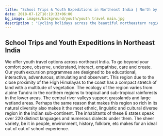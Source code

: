 ```yaml
---
title: "School Trips & Youth Expeditions in Northeast India | North by Northeast Journeys"
date: 2018-07-12T18:19:33+06:00
bg_image: images/background/youth/youth travel main.jpg
description : "Cycling holidays across the beautiful northeastern region of India"
---
```


## School Trips and Youth Expeditions in Northeast India

We offer youth travel options across northeast India. To go beyond your comfort zone, observe, understand,  interact, empathise, care and create. Our youth excursion programmes are designed to be educational, interactive, adventurous, stimulating and observant. This region due to the close proximity of the High Himalayas to the coast has a compact stretch of land with a multitude of vegetation. The ecology of the region varies from alpine Tundra in the northern regions to tropical and sub-tropical rainforests in the lower areas. The central river valleys support grasslands and large wetland areas. Perhaps the same reason that makes this region so rich in its natural diversity also makes it the most ethnic, linguistic and cultural diverse region in the Indian sub-continent. The inhabitants of these 8 states speak over 220 distinct languages and numerous dialects under them. The sheer variety, be it in people, environment, history, folklore, etc makes for an ideal out of out of school experience. 